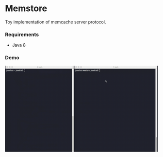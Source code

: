# Memstore

Toy implementation of memcache server protocol.

### Requirements
* Java 8

### Demo

![](demo.gif)

